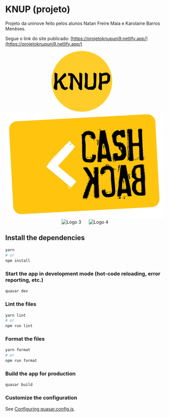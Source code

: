 # KNUP (projeto)  

Projeto da uninove feito pelos alunos Natan Freire Maia e Karolaine Barros Menêses.

Segue o link do site publicado: [https://projetoknupuni9.netlify.app/](https://projetoknupuni9.netlify.app/)

<p align="center">
  <img src="https://github.com/KarolaineBM/KNUP/blob/b6f4066e325b5d94abbcf7ec48a33f73009106df/src/assets/android-chrome-192x192.png" alt="Logo 1">
  &nbsp;&nbsp;&nbsp;&nbsp;
  <img src="https://github.com/KarolaineBM/KNUP/blob/b6f4066e325b5d94abbcf7ec48a33f73009106df/src/assets/cashback.png" alt="Logo 2">
  <br>
  <img src="url_da_imagem_3" alt="Logo 3">
  &nbsp;&nbsp;&nbsp;&nbsp;
  <img src="url_da_imagem_4" alt="Logo 4">
</p>

## Install the dependencies
```bash
yarn
# or
npm install
```

### Start the app in development mode (hot-code reloading, error reporting, etc.)
```bash
quasar dev
```


### Lint the files
```bash
yarn lint
# or
npm run lint
```


### Format the files
```bash
yarn format
# or
npm run format
```



### Build the app for production
```bash
quasar build
```

### Customize the configuration
See [Configuring quasar.config.js](https://v2.quasar.dev/quasar-cli-webpack/quasar-config-js).
